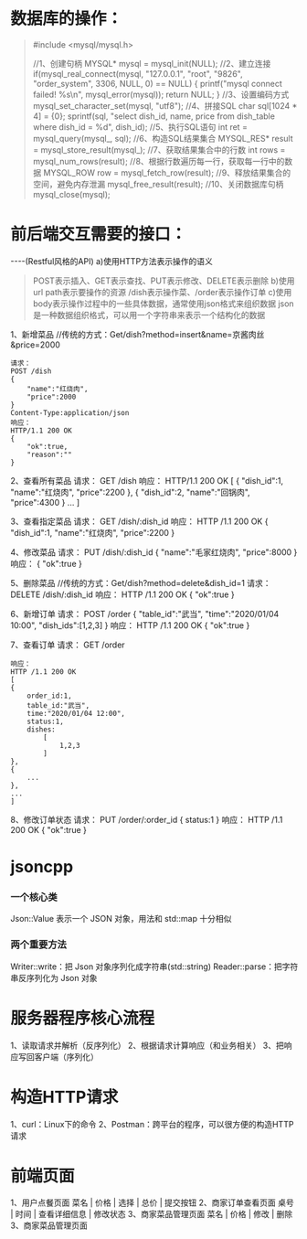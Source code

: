 # 数据库的操作：


> #include <mysql/mysql.h>
>
>   //1、创建句柄
> MYSQL* mysql = mysql_init(NULL);
>   //2、建立连接
> if(mysql_real_connect(mysql, "127.0.0.1", "root", "9826", "order_system", 3306, NULL, 0) == NULL)
> {
>     printf("mysql connect failed! %s\n", mysql_error(mysql));
>     return NULL;
> }
>   //3、设置编码方式
> mysql_set_character_set(mysql, "utf8");
>   //4、拼接SQL
> char sql[1024 * 4] = {0};
> sprintf(sql, "select dish_id, name, price from dish_table where dish_id = %d", dish_id);
>   //5、执行SQL语句
> int ret = mysql_query(mysql_, sql);
>   //6、构造SQL结果集合
> MYSQL_RES* result = mysql_store_result(mysql_);
>   //7、获取结果集合中的行数
> int rows = mysql_num_rows(result);
>   //8、根据行数遍历每一行，获取每一行中的数据
> MYSQL_ROW row = mysql_fetch_row(result);
>   //9、释放结果集合的空间，避免内存泄漏
> mysql_free_result(result);
>   //10、关闭数据库句柄
> mysql_close(mysql);



# 前后端交互需要的接口：
----(Restful风格的API)
a)使用HTTP方法表示操作的语义
> POST表示插入、GET表示查找、PUT表示修改、DELETE表示删除
b)使用url path表示要操作的资源
> /dish表示操作菜、/order表示操作订单
c)使用body表示操作过程中的一些具体数据，通常使用json格式来组织数据
> json是一种数据组织格式，可以用一个字符串来表示一个结构化的数据

1、新增菜品
    //传统的方式：Get/dish?method=insert&name=京酱肉丝&price=2000

    请求：
    POST /dish
    {
        "name":"红烧肉",
        "price":2000
    }
    Content-Type:application/json
    响应：
    HTTP/1.1 200 OK
    {
        "ok":true,
        "reason":""
    }

2、查看所有菜品
    请求：
    GET /dish
    响应：
    HTTP/1.1 200 OK
    [
        {
            "dish_id":1,
            "name":"红烧肉",
            "price":2200
        },
        {
            "dish_id":2,
            "name":"回锅肉",
            "price":4300
        }
        ...
    ]

3、查看指定菜品
    请求：
    GET /dish/:dish_id
    响应：
    HTTP /1.1 200 OK
    {
        "dish_id":1,
        "name":"红烧肉",
        "price":2200
    }

4、修改菜品
    请求：
    PUT /dish/:dish_id
    {
        "name":"毛家红烧肉",
        "price":8000
    }
    响应：
    {
        "ok":true
    }

5、删除菜品
    //传统的方式：Get/dish?method=delete&dish_id=1
    请求：
    DELETE /dish/:dish_id
    响应：
    HTTP /1.1 200 OK
    {
        "ok":true
    }

6、新增订单
    请求：
    POST /order
    {
        "table_id":"武当",
        "time":"2020/01/04 10:00",
        "dish_ids":[1,2,3]
    }
    响应：
    HTTP /1.1 200 OK
    {
        "ok":true
    }

7、查看订单
    请求：
    GET /order

    响应：
    HTTP /1.1 200 OK
    [
    {
        order_id:1,
        table_id:"武当",
        time:"2020/01/04 12:00",
        status:1,
        dishes:
            [
                1,2,3
            ]
    },
    {
        ...
    },
    ...
    ]

8、修改订单状态
    请求：
    PUT /order/:order_id
    {
        status:1
    }
    响应：
    HTTP /1.1 200 OK
    {
        "ok":true
    }

# jsoncpp
### 一个核心类
Json::Value 表示一个 JSON 对象，用法和 std::map 十分相似
### 两个重要方法
Writer::write：把 Json 对象序列化成字符串(std::string)
Reader::parse：把字符串反序列化为 Json 对象

# 服务器程序核心流程
1、读取请求并解析（反序列化）
2、根据请求计算响应（和业务相关）
3、把响应写回客户端（序列化）

# 构造HTTP请求
1、curl：Linux下的命令
2、Postman：跨平台的程序，可以很方便的构造HTTP请求

# 前端页面
1、用户点餐页面
菜名 | 价格 | 选择 | 总价 | 提交按钮
2、商家订单查看页面
桌号 | 时间 | 查看详细信息 | 修改状态
3、商家菜品管理页面
菜名 | 价格 | 修改 | 删除
3、商家菜品管理页面
